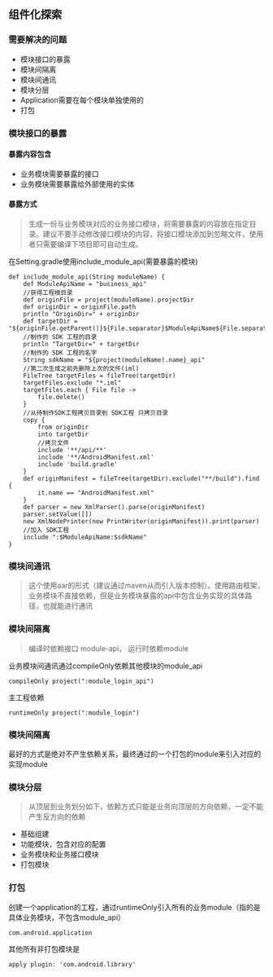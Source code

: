 ## 组件化探索

### 需要解决的问题
- 模块接口的暴露
- 模块间隔离
- 模块间通讯
- 模块分层
- Application需要在每个模块单独使用的
- 打包

### 模块接口的暴露
#### 暴露内容包含
- 业务模块需要暴露的接口
- 业务模块需要暴露给外部使用的实体

#### 暴露方式
> 生成一份与业务模块对应的业务接口模块，将需要暴露的内容放在指定目录。建议不要手动修改接口模块的内容，将接口模块添加到忽略文件，使用者只需要编译下项目即可自动生成。

在Setting.gradle使用include_module_api(需要暴露的模块)
```
def include_module_api(String moduleName) {
    def ModuleApiName = "business_api"
    //获得工程根目录
    def originFile = project(moduleName).projectDir
    def originDir = originFile.path
    println "OriginDir=" + originDir
    def targetDir = "${originFile.getParent()}${File.separator}$ModuleApiName${File.separator}${originFile.getName()}_api"
    //制作的 SDK 工程的目录
    println "TargetDir=" + targetDir
    //制作的 SDK 工程的名字
    String sdkName = "${project(moduleName).name}_api"
    //第二次生成之前先删除上次的文件(iml)
    FileTree targetFiles = fileTree(targetDir)
    targetFiles.exclude "*.iml"
    targetFiles.each { File file ->
        file.delete()
    }
    //从待制作SDK工程拷贝目录到 SDK工程 只拷贝目录
    copy {
        from originDir
        into targetDir
        //拷贝文件
        include '**/api/**'
        include '**/AndroidManifest.xml'
        include 'build.gradle'
    }
    def originManifest = fileTree(targetDir).exclude("**/build").find {
        it.name == "AndroidManifest.xml"
    }
    def parser = new XmlParser().parse(originManifest)
    parser.setValue([])
    new XmlNodePrinter(new PrintWriter(originManifest)).print(parser)
    //加入 SDK工程
    include ":$ModuleApiName:$sdkName"
}
```

### 模块间通讯
> 这个使用aar的形式（建议通过maven从而引入版本控制）。使用路由框架，业务模块不直接依赖，但是业务模块暴露的api中包含业务实现的具体路径，也就能进行通讯

### 模块间隔离
> 编译时依赖接口 module-api， 运行时依赖module

业务模块间通讯通过compileOnly依赖其他模块的module_api
```
compileOnly project(":module_login_api")
```
主工程依赖
```
runtimeOnly project(":module_login")
```

### 模块间隔离
最好的方式是绝对不产生依赖关系，最终通过的一个打包的module来引入对应的实现module

### 模块分层
> 从顶层到业务划分如下，依赖方式只能是业务向顶层的方向依赖，一定不能产生反方向的依赖

- 基础组建
- 功能模块，包含对应的配置
- 业务模块和业务接口模块
- 打包模块


### 打包
创建一个application的工程，通过runtimeOnly引入所有的业务module（指的是具体业务模块，不包含module_api）
```
com.android.application
```
其他所有非打包模块是
```
apply plugin: 'com.android.library'
```